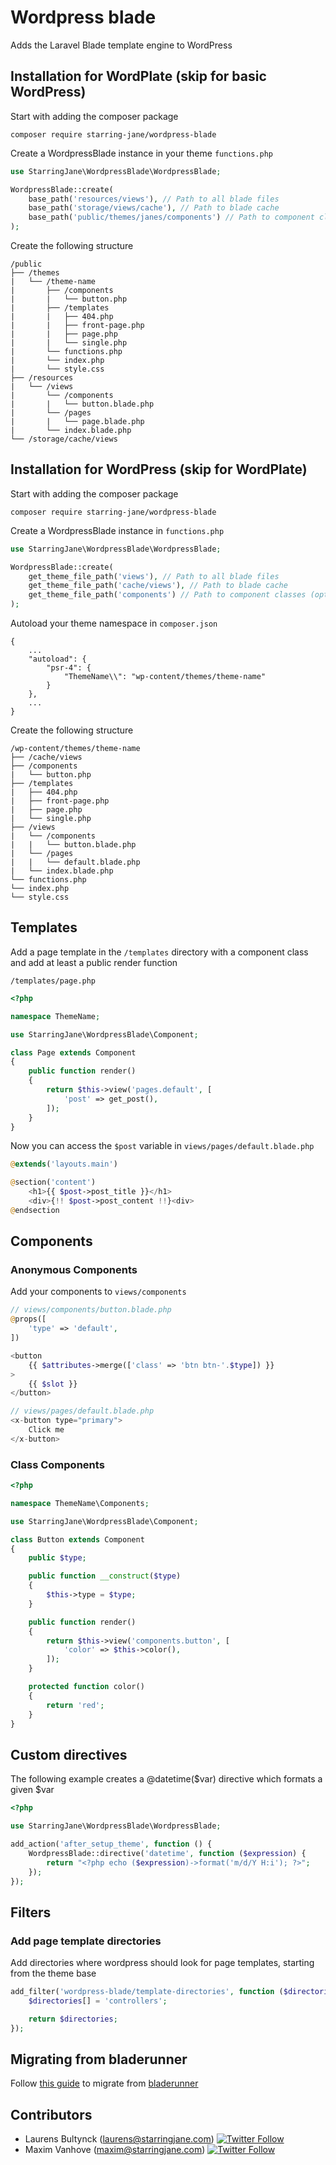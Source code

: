 # Wordpress blade

Adds the Laravel Blade template engine to WordPress

## Installation for WordPlate (skip for basic WordPress)

Start with adding the composer package

`composer require starring-jane/wordpress-blade`

Create a WordpressBlade instance in your theme `functions.php`

```php
use StarringJane\WordpressBlade\WordpressBlade;

WordpressBlade::create(
    base_path('resources/views'), // Path to all blade files
    base_path('storage/views/cache'), // Path to blade cache
    base_path('public/themes/janes/components') // Path to component classes (optional, but recommended)
);
```

Create the following structure

```
/public
├── /themes
|   └── /theme-name
|       ├── /components
|       |   └── button.php
|       ├── /templates
|       |   ├── 404.php
|       |   ├── front-page.php
|       |   ├── page.php
|       |   └── single.php
|       └── functions.php
|       └── index.php
|       └── style.css
├── /resources
|   └── /views
|       └── /components
|       |   └── button.blade.php
|       └── /pages
|       |   └── page.blade.php
|       └── index.blade.php
└── /storage/cache/views
```

## Installation for WordPress (skip for WordPlate)

Start with adding the composer package

`composer require starring-jane/wordpress-blade`

Create a WordpressBlade instance in `functions.php`

```php
use StarringJane\WordpressBlade\WordpressBlade;

WordpressBlade::create(
    get_theme_file_path('views'), // Path to all blade files
    get_theme_file_path('cache/views'), // Path to blade cache
    get_theme_file_path('components') // Path to component classes (optional, but recommended)
);
```

Autoload your theme namespace in `composer.json`

```
{
    ...
    "autoload": {
        "psr-4": {
            "ThemeName\\": "wp-content/themes/theme-name"
        }
    },
    ...
}
```

Create the following structure

```
/wp-content/themes/theme-name
├── /cache/views
├── /components
|   └── button.php
├── /templates
|   ├── 404.php
|   ├── front-page.php
|   ├── page.php
|   └── single.php
├── /views
|   └── /components
|   |   └── button.blade.php
|   └── /pages
|   |   └── default.blade.php
|   └── index.blade.php
└── functions.php
└── index.php
└── style.css
```

## Templates

Add a page template in the `/templates` directory with a component class and add at least a public render function

`/templates/page.php`

```php
<?php

namespace ThemeName;

use StarringJane\WordpressBlade\Component;

class Page extends Component
{
    public function render()
    {
        return $this->view('pages.default', [
            'post' => get_post(),
        ]);
    }
}
```

Now you can access the `$post` variable in `views/pages/default.blade.php`

```php
@extends('layouts.main')

@section('content')
    <h1>{{ $post->post_title }}</h1>
    <div>{!! $post->post_content !!}<div>
@endsection
```

## Components

### Anonymous Components

Add your components to `views/components`

```php
// views/components/button.blade.php
@props([
    'type' => 'default',
])

<button
    {{ $attributes->merge(['class' => 'btn btn-'.$type]) }}
>
    {{ $slot }}
</button>

// views/pages/default.blade.php
<x-button type="primary">
    Click me
</x-button>
```

### Class Components

```php
<?php

namespace ThemeName\Components;

use StarringJane\WordpressBlade\Component;

class Button extends Component
{
    public $type;

    public function __construct($type)
    {
        $this->type = $type;
    }

    public function render()
    {
        return $this->view('components.button', [
            'color' => $this->color(),
        ]);
    }

    protected function color()
    {
        return 'red';
    }
}

```

## Custom directives

The following example creates a @datetime($var) directive which formats a given $var

```php
<?php

use StarringJane\WordpressBlade\WordpressBlade;

add_action('after_setup_theme', function () {
    WordpressBlade::directive('datetime', function ($expression) {
        return "<?php echo ($expression)->format('m/d/Y H:i'); ?>";
    });
});
```

## Filters

### Add page template directories

Add directories where wordpress should look for page templates, starting from the theme base

```php
add_filter('wordpress-blade/template-directories', function ($directories) {
    $directories[] = 'controllers';

    return $directories;
});
```

## Migrating from bladerunner

Follow [this guide](https://github.com/starringjane/wordpress-blade/blob/master/docs/bladerunner.md) to migrate from [bladerunner](https://github.com/ekandreas/bladerunner)

## Contributors

* Laurens Bultynck (laurens@starringjane.com) [![Twitter Follow](https://img.shields.io/twitter/follow/RensBultynck.svg?style=social&logo=twitter&label=Follow)](https://twitter.com/RensBultynck)
* Maxim Vanhove (maxim@starringjane.com) [![Twitter Follow](https://img.shields.io/twitter/follow/MrMaximVanhove.svg?style=social&logo=twitter&label=Follow)](https://twitter.com/MrMaximVanhove)
